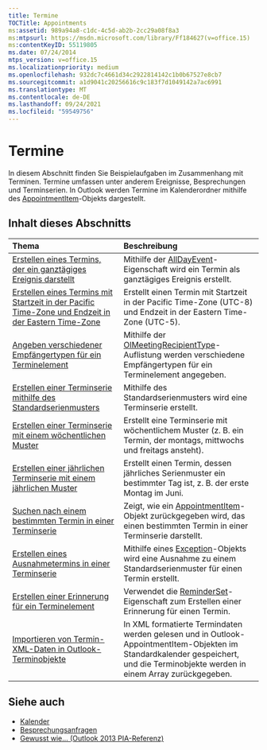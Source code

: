 ```yaml
---
title: Termine
TOCTitle: Appointments
ms:assetid: 989a94a8-c1dc-4c5d-ab2b-2cc29a08f8a3
ms:mtpsurl: https://msdn.microsoft.com/library/Ff184627(v=office.15)
ms:contentKeyID: 55119805
ms.date: 07/24/2014
mtps_version: v=office.15
ms.localizationpriority: medium
ms.openlocfilehash: 932dc7c4661d34c2922814142c1b0b67527e8cb7
ms.sourcegitcommit: a1d9041c20256616c9c183f7d1049142a7ac6991
ms.translationtype: MT
ms.contentlocale: de-DE
ms.lasthandoff: 09/24/2021
ms.locfileid: "59549756"
---
```

# <a name="appointments"></a>Termine

In diesem Abschnitt finden Sie Beispielaufgaben im Zusammenhang mit Terminen. Termine umfassen unter anderem Ereignisse, Besprechungen und Terminserien. In Outlook werden Termine im Kalenderordner mithilfe des [AppointmentItem](https://msdn.microsoft.com/library/bb645611\(v=office.15\))-Objekts dargestellt.

## <a name="in-this-section"></a>Inhalt dieses Abschnitts

|Thema|Beschreibung|
|:----|:----------|
|[Erstellen eines Termins, der ein ganztägiges Ereignis darstellt](how-to-create-an-appointment-that-is-an-all-day-event.md)  |Mithilfe der [AllDayEvent](https://msdn.microsoft.com/library/bb610279\(v=office.15\))-Eigenschaft wird ein Termin als ganztägiges Ereignis erstellt.|
|[Erstellen eines Termins mit Startzeit in der Pacific Time-Zone und Endzeit in der Eastern Time-Zone](how-to-create-an-appointment-that-starts-in-the-pacific-time-zone-and-ends-in-the-eastern-time-zone.md)  |Erstellt einen Termin mit Startzeit in der Pacific Time-Zone (UTC-8) und Endzeit in der Eastern Time-Zone (UTC-5).|
|[Angeben verschiedener Empfängertypen für ein Terminelement](how-to-specify-different-recipient-types-for-an-appointment-item.md)  |Mithilfe der [OlMeetingRecipientType](https://msdn.microsoft.com/library/bb623431\(v=office.15\))-Auflistung werden verschiedene Empfängertypen für ein Terminelement angegeben.|
|[Erstellen einer Terminserie mithilfe des Standardserienmusters](how-to-create-a-recurring-appointment-by-using-the-default-recurrence-pattern.md)  |Mithilfe des Standardserienmusters wird eine Terminserie erstellt.|
|[Erstellen einer Terminserie mit einem wöchentlichen Muster](how-to-create-a-recurring-appointment-that-has-a-weekly-pattern.md)  |Erstellt eine Terminserie mit wöchentlichem Muster (z. B. ein Termin, der montags, mittwochs und freitags ansteht).|
|[Erstellen einer jährlichen Terminserie mit einem jährlichen Muster](how-to-create-an-annual-recurring-appointment-that-uses-a-yearnth-pattern.md)  |Erstellt einen Termin, dessen jährliches Serienmuster ein bestimmter Tag ist, z. B. der erste Montag im Juni.|
|[Suchen nach einem bestimmten Termin in einer Terminserie](how-to-find-a-specific-appointment-in-a-recurring-appointment-series.md)  |Zeigt, wie ein [AppointmentItem](https://msdn.microsoft.com/library/bb645611\(v=office.15\))-Objekt zurückgegeben wird, das einen bestimmten Termin in einer Terminserie darstellt.|
|[Erstellen eines Ausnahmetermins in einer Terminserie](how-to-create-an-exception-appointment-in-a-recurring-appointment-series.md)  |Mithilfe eines [Exception](https://msdn.microsoft.com/library/bb610440\(v=office.15\))-Objekts wird eine Ausnahme zu einem Standardserienmuster für einen Termin erstellt.|
|[Erstellen einer Erinnerung für ein Terminelement](how-to-create-a-reminder-for-an-appointment-item.md)  |Verwendet die [ReminderSet](https://msdn.microsoft.com/library/bb624262\(v=office.15\))-Eigenschaft zum Erstellen einer Erinnerung für einen Termin.|
|[Importieren von Termin-XML-Daten in Outlook-Terminobjekte](how-to-import-appointment-xml-data-into-outlook-appointment-objects.md)  |In XML formatierte Termindaten werden gelesen und in Outlook- AppointmentItem-Objekten im Standardkalender gespeichert, und die Terminobjekte werden in einem Array zurückgegeben.|

## <a name="see-also"></a>Siehe auch

- [Kalender](calendar.md)
- [Besprechungsanfragen](meeting-requests.md)
- [Gewusst wie... (Outlook 2013 PIA-Referenz)](how-do-i-outlook-2013-pia-reference.md)

